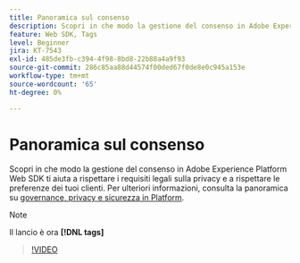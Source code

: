 ```yaml
---
title: Panoramica sul consenso
description: Scopri in che modo la gestione del consenso in Adobe Experience Platform Web SDK ti aiuta a rispettare i requisiti legali sulla privacy e a rispettare le preferenze dei tuoi clienti.
feature: Web SDK, Tags
level: Beginner
jira: KT-7543
exl-id: 485de3fb-c394-4f98-8bd8-22b88a4a9f93
source-git-commit: 286c85aa88d44574f00ded67f0de8e0c945a153e
workflow-type: tm+mt
source-wordcount: '65'
ht-degree: 0%

---
```


# Panoramica sul consenso

Scopri in che modo la gestione del consenso in Adobe Experience Platform Web SDK ti aiuta a rispettare i requisiti legali sulla privacy e a rispettare le preferenze dei tuoi clienti. Per ulteriori informazioni, consulta la panoramica su [governance, privacy e sicurezza in Platform](https://experienceleague.adobe.com/docs/experience-platform/landing/governance-privacy-security/overview.html?lang=en#consent).

>[!NOTE]
>
> Il lancio è ora **[!DNL tags]**

>[!VIDEO](https://video.tv.adobe.com/v/332693/?learn=on&enablevpops)

